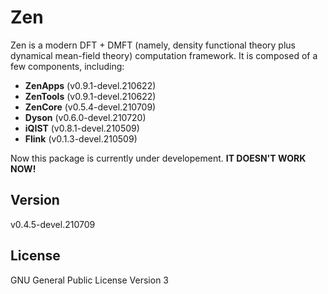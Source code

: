 # Zen

Zen is a modern DFT + DMFT (namely, density functional theory plus dynamical mean-field theory) computation framework. It is composed of a few components, including:

* **ZenApps** (v0.9.1-devel.210622)
* **ZenTools** (v0.9.1-devel.210622)
* **ZenCore** (v0.5.4-devel.210709)
* **Dyson** (v0.6.0-devel.210720)
* **iQIST** (v0.8.1-devel.210509)
* **Flink** (v0.1.3-devel.210509)

Now this package is currently under developement. **IT DOESN'T WORK NOW!**

## Version

v0.4.5-devel.210709

## License

GNU General Public License Version 3
